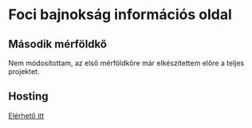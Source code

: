 # Foci bajnokság információs oldal

## Második mérföldkő
Nem módosítottam, az első mérföldkőre már elkészítettem előre a teljes projektet.

## Hosting
[Elérhető itt](https://webkeretbeadando.web.app/index)
